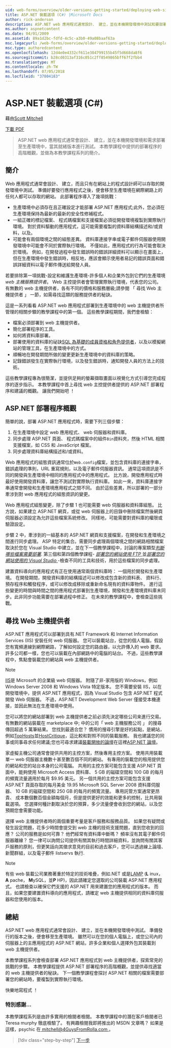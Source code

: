 ```yaml
---
uid: web-forms/overview/older-versions-getting-started/deploying-web-site-projects/asp-net-hosting-options-cs
title: ASP.NET 裝載選項 (C#) |Microsoft Docs
author: rick-anderson
description: ASP.NET web 應用程式通常設計、 建立，並在本機開發環境中測試和要部署到生產環境 o...
ms.author: aspnetcontent
ms.date: 04/01/2009
ms.assetid: 89a1d2bc-fdfd-4c5c-a3b0-49a08baaf63a
msc.legacyurl: /web-forms/overview/older-versions-getting-started/deploying-web-site-projects/asp-net-hosting-options-cs
msc.type: authoredcontent
ms.openlocfilehash: 12d4e0e4332cf611e304799155b45f5d668da8f6
ms.sourcegitcommit: b28cd0313af316c051c2ff8549865bff67f2fbb4
ms.translationtype: MT
ms.contentlocale: zh-TW
ms.lasthandoff: 07/05/2018
ms.locfileid: "37804183"
---
```

<a name="aspnet-hosting-options-c"></a>ASP.NET 裝載選項 (C#)
====================
藉由[Scott Mitchell](https://twitter.com/ScottOnWriting)

[下載 PDF](http://download.microsoft.com/download/E/8/9/E8920AE6-D441-41A7-8A77-9EF8FF970D8B/aspnet_tutorial01_Basics_cs.pdf)

> ASP.NET web 應用程式通常會設計、 建立，並在本機開發環境和需求部署至生產環境中，當其就緒版本進行測試。 本教學課程中提供的部署程序的高階概觀，並做為本教學課程系列的簡介。


## <a name="introduction"></a>簡介

Web 應用程式通常會設計、 建立，而且只有在網站上的程式設計師可以存取的開發環境中測試。 準備好要發行應用程式之後，便會移至生產環境在網際網路上的任何人都可以存取的網站。 此部署程序導入了幾項挑戰：

- 生產環境中必須存在且正確設定才能部署 ASP.NET 應用程式;此外，您必須在生產環境保持為最新的最新的安全性修補程式。
- 一組正確的標記檔案、 程式碼檔案和支援檔案必須從開發環境複製到實際執行環境。 對於資料驅動的應用程式，這可能需要複製的資料庫結構描述和/或資料，以及。
- 可能會有兩個環境之間的組態差異。 資料庫連接字串或電子郵件伺服器使用開發環境中可能會不同於實際執行環境。 不僅如此，應用程式的行為可能會取決於環境。 例如，在開發過程中發生錯誤時的錯誤詳細資料可以顯示在畫面上，但在生產環境中發生錯誤時，相反地，應該會顯示使用者易記的錯誤頁面和錯誤詳細資料以電子郵件傳送給開發人員。

若要排除第一項挑戰-設定和維護生產環境-許多個人和企業外包到它們的生產環境*web 主機服務提供者*。 Web 主控提供者會管理實際執行環境，代表您的公司。 有無數的 web 主機提供者，各有不同的價格和服務層級;請參閱 「 尋找 Web 主機提供者 」 一節，如需尋找這類的服務提供者的秘訣。

這是一系列看看 ASP.NET web 應用程式部署到生產環境中的 web 主機提供者所管理的相關步驟的教學課程中的第一個。 這些教學課程期間，我們會檢驗：

- 檔案必須部署到 web 主機提供者。
- 簡化部署程序的工具。
- 如何將資料庫部署。
- 部署使用的資料庫的祕訣[SQL 為基礎的成員資格和角色提供者](../../older-versions-security/membership/creating-the-membership-schema-in-sql-server-cs.md)，以及以模擬網站的管理工具，在生產環境中的方式。
- 順暢地在開發期間所做的變更更新生產環境中的資料庫的策略。
- 記錄錯誤發生在實際執行環境，以及發生錯誤時，通知開發人員的方法上的技術。

這些教學課程專為很簡潔，並提供足夠的螢幕擷取畫面以視覺化方式引導您完成程序的逐步指示。 本教學課程中首上尋找 web 主控提供者提供的 ASP.NET 部署程序和建議的概觀。 讓我們開始吧 ！

## <a name="an-overview-of-the-aspnet-deployment-process"></a>ASP.NET 部署程序概觀

簡單的說，部署 ASP.NET 應用程式時，需要下列三個步驟：

1. 在生產環境中設定 web 應用程式、 web 伺服器和資料庫。
2. 同步處理 ASP.NET 頁面、 程式碼檔案中的組件`Bin`資料夾，然後 HTML 相關支援檔案，如 CSS 和 JavaScript 檔案。
3. 同步處理資料庫結構描述和/或資料。

Web 應用程式的組態資訊通常位於`Web.config`檔案，並包含資料庫的連接字串，錯誤處理的準則，URL 重寫規則，以及電子郵件伺服器資訊。 通常這項資訊是不同的開發與生產環境中相同的應用程式中的應用程式。 比方說，開發應用程式時最好使用開發資料庫，讓您不測試對實際執行資料庫。 如此一來，資料庫連接字串通常會開發和生產環境應用程式之間不同。 由於這些差異，所以部署的一部分牽涉到對 web 應用程式的組態資訊的變更。

Web 應用程式組態變更，除了步驟 1 也可能需要 web 伺服器和資料庫組態。 比方說，如果建立 ASP.NET 網頁，或從 web 伺服器上的目錄中刪除檔案然後網頁伺服器必須設定為允許這些檔案系統修改。 同樣地，可能需要對資料庫的權限或驗證設定。


步驟 2 中，牽涉到的一組基本的 ASP.NET 網頁和支援檔案，在開發和生產環境之間進行同步處理。 ASP 特定的集合。需要同步處理兩個環境之間的網路相關檔案取決於您在 Visual Studio 中建立，並在下一個教學課程中，討論的專案類型[*判斷哪些檔案需要部署*](determining-what-files-need-to-be-deployed-cs.md). 第三個和第四個教學課程- [*部署您的網站使用 FTP* ](deploying-your-site-using-an-ftp-client-cs.md)並[*部署您的網站使用的 Visual Studio* ](deploying-your-site-using-visual-studio-cs.md) -檢查不同的工具和技術，用於這些檔案的同步處理。

建置資料導向的應用程式有正在使用通常兩個資料庫時： 一個用於開發和生產環境。 在開發期間，開發資料庫的結構描述可以修改成包含新的資料表、 資料行、 預存程序和觸發程序，或可以修改成移除或重新命名現有的資料庫物件。 進行這些變更的時間與時間之間的應用程式部署到生產環境，開發和生產環境資料庫未同步。此非同步功能需要在部署過程中修正。 在未來的教學課程中，會檢查這些挑戰。

## <a name="finding-a-web-host-provider"></a>尋找 Web 主機提供者

ASP.NET 應用程式可以部署到具有.NET Framework 和 Internet Information Services (IIS) 安裝任何 web 伺服器。 您可以裝載站台，從您的個人電腦，假設您有寬頻連線到網際網路，了解如何設定您的路由器，以允許傳入的 web 要求。 許多公司都一樣，您也可以裝載在內部網路中的電腦的站台。 不過，這些教學課程中，焦點會裝載您的網站與 web 主機提供者。

> [!NOTE]
> [IIS](https://www.iis.net/)是 Microsoft 的企業級 web 伺服器。 附隨了非-家用版的 Windows，例如 Windows Server 2008 和 Windows Vista 特定版本。 您不需要安裝 IIS，以在開發環境中，提供 ASP.NET 應用程式，因為 Visual Studio 包含 ASP.NET 程式開發 Web 伺服器。 不過，ASP.NET Development Web Server 僅接受本機連接，並因此無法在生產環境中使用。


您可以將您的網站部署到 web 主機提供者之前必須先決定哪些公司来進行交易。 有無數的網站裝載在 marketplace 中; 中的公司「 web 主機服務公司 」 的搜尋傳回超過 5 萬筆結果。 您找到最適合您？ 慣用的搜尋引擎是好的起點，是網站，例如[TopHosts](http://www.tophosts.com/)並[HostCritique](http://www.hostcritique.net/)，這比較和對照不同的裝載服務。 我也建議您的同事或同事尋求任何建議;您也可尋求建議[裝載開放的論壇](https://forums.asp.net/158.aspx)在這裡[ASP.NET 論壇](https://forums.asp.net/)。

家虛擬主機公司通常會提供共用的主控方案，然後專用主控方案。 使用共用裝載單一 web 伺服器主機數十甚至數百個不同的網站。 有專用的裝載您的租用提供您的網站和您的站台本身的公司電腦。 共用的主控方案可能包含支援 ASP.NET 頁面中，能夠使用 Microsoft Access 資料庫、 5 GB 的磁碟空間和 100 GB 的每月的頻寬流量適用於每月 $9.95 美元。 另一個共用的主控方案可能包含支援 ASP.NET 頁面存取的每月美金 19.95 Microsoft SQL Server 2008 資料庫伺服器、 10 GB 的磁碟空間和 250 GB 的每月的頻寬流量。 專用託管方案通常更昂貴、 成本數個數百個金額每個月，但是提供更好的效能和更多的控制，比共用裝載選項。 您選擇何種計劃取決於您的預算，多少流量便會收到您的網站，以及您預期您會需要功能。

選擇 web 主機提供者時的兩個重要考量是客戶服務和服務品質。 如果您有疑問或發生設定問題，花多少時間會提交到 web 主機的技術支援問題，直到您收到的回應？ 公司的服務是如何可靠？ 他們經常有資料庫中斷嗎？ 頻率沒有其電子郵件伺服器離線？ 您一律可以詢問公司提供有關其執行時間詳細資料，並詢問有關其客戶服務的原則，但更笑話向其徵求意見的目前和過去客戶，您可以透過線上論壇、 新聞群組，以及電子郵件 listservs 執行.

> [!NOTE]
> 有些 web 裝載公司業務著重於特定的技術堆疊，例如.NET 或是[LAMP](http://en.wikipedia.org/wiki/LAMP_stack) (**L** inux， **A** pache， **M**ySQL，並**P** HP)，因此請確定您選取的公司裝載 ASP.NET 應用程式。 也請檢查以確保它們支援的 ASP.NET 用來建置您的應用程式的版本。 而且，如果您要建置資料導向的應用程式，請確定 web 主機提供相同的資料庫伺服器和您使用的版本。


## <a name="summary"></a>總結

ASP.NET web 應用程式通常會設計、 建立，並在本機開發環境中測試。 準備發行的版本之後，便會移至生產環境。 雖然可以在您的個人電腦上，或您公司內的伺服器上的主應用程式的 ASP.NET 網站，許多企業和個人選擇外包其裝載到 web 主機提供者。

本教學課程系列會檢查部署 ASP.NET 應用程式到 web 主機提供者，探索常見的挑戰的步驟。 本教學課程提供 ASP.NET 部署程序的高階概觀，並提供尋找適當的 web 主機提供者的秘訣。 下一個教學課程會探討 ASP.NET 相關的檔案需要部署您的網站時，要複製到實際執行環境。

快樂地寫程式 ！

### <a name="special-thanks-to"></a>特別感謝...

本教學課程系列是由許多實用的檢閱者檢閱。 本教學課程中的潛在客戶檢閱者已 Teresa murphy 徹底檢驗了。 有興趣檢閱我即將推出的 MSDN 文章嗎？ 如果是這樣，psychic 在[ mitchell@4GuysFromRolla.com ](mailto:mitchell@4GuysFromRolla.com)。

> [!div class="step-by-step"]
> [下一步](determining-what-files-need-to-be-deployed-cs.md)
